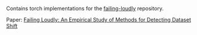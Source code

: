 Contains torch implementations for the [failing-loudly](https://github.com/steverab/failing-loudly) 
repository.

Paper: [Failing Loudly: An Empirical Study of Methods
for Detecting Dataset Shift](https://arxiv.org/pdf/1810.11953v4.pdf)